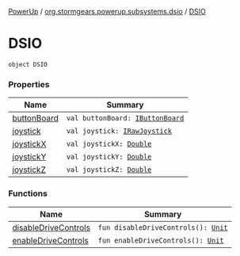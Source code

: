 [PowerUp](../../index.md) / [org.stormgears.powerup.subsystems.dsio](../index.md) / [DSIO](./index.md)

# DSIO

`object DSIO`

### Properties

| Name | Summary |
|---|---|
| [buttonBoard](button-board.md) | `val buttonBoard: `[`IButtonBoard`](../-i-button-board/index.md) |
| [joystick](joystick.md) | `val joystick: `[`IRawJoystick`](../../org.stormgears.utils.dsio/-i-raw-joystick/index.md) |
| [joystickX](joystick-x.md) | `val joystickX: `[`Double`](https://kotlinlang.org/api/latest/jvm/stdlib/kotlin/-double/index.html) |
| [joystickY](joystick-y.md) | `val joystickY: `[`Double`](https://kotlinlang.org/api/latest/jvm/stdlib/kotlin/-double/index.html) |
| [joystickZ](joystick-z.md) | `val joystickZ: `[`Double`](https://kotlinlang.org/api/latest/jvm/stdlib/kotlin/-double/index.html) |

### Functions

| Name | Summary |
|---|---|
| [disableDriveControls](disable-drive-controls.md) | `fun disableDriveControls(): `[`Unit`](https://kotlinlang.org/api/latest/jvm/stdlib/kotlin/-unit/index.html) |
| [enableDriveControls](enable-drive-controls.md) | `fun enableDriveControls(): `[`Unit`](https://kotlinlang.org/api/latest/jvm/stdlib/kotlin/-unit/index.html) |
